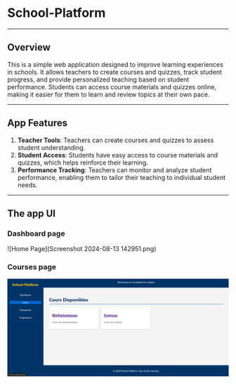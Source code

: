 ﻿# School-Platform
 ---
## Overview
This is a simple web application designed to improve learning experiences in schools. It allows teachers to create courses and quizzes, track student progress, and provide personalized teaching based on student performance. Students can access course materials and quizzes online, making it easier for them to learn and review topics at their own pace.

---

## App Features
1. **Teacher Tools**: Teachers can create courses and quizzes to assess student understanding.
2. **Student Access**: Students have easy access to course materials and quizzes, which helps reinforce their learning.
3. **Performance Tracking**: Teachers can monitor and analyze student performance, enabling them to tailor their teaching to individual student needs.

---

## The app UI

###  Dashboard page
![Home Page](Screenshot 2024-08-13 142951.png)


###  Courses page
![Home Page](Screenshot_2024-08-13_142951.png)
